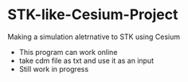 # STK-like-Cesium-Project
 Making a simulation aletrnative to STK using Cesium
 
 - This program can work online
 - take cdm file as txt and use it as an input
 - Still work in progress
